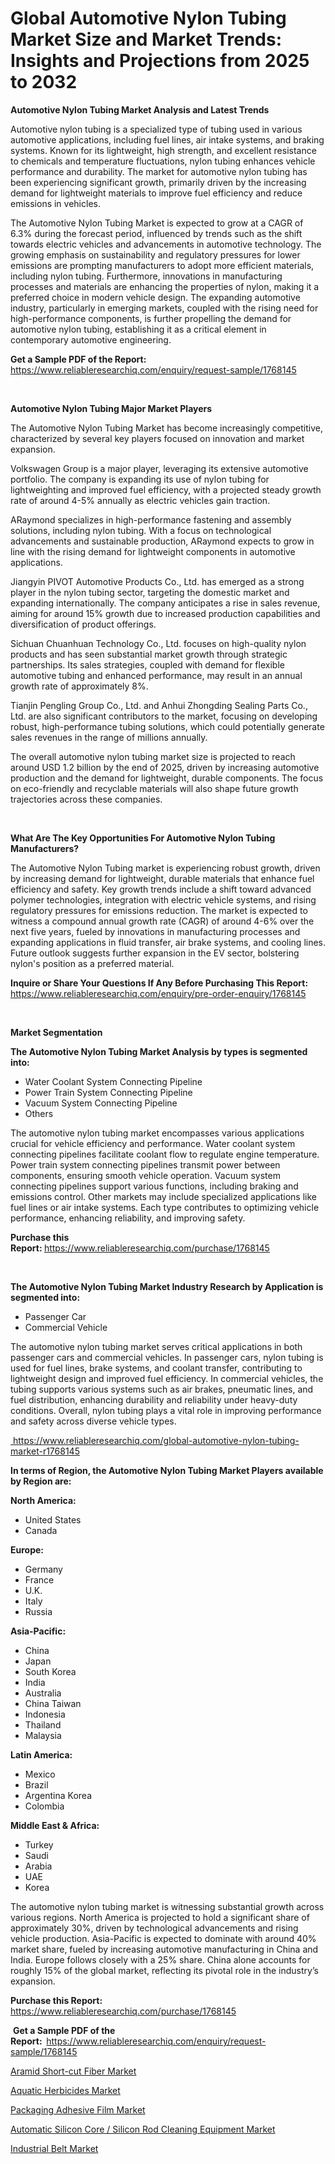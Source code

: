 <p><h1>Global Automotive Nylon Tubing Market Size and Market Trends: Insights and Projections from 2025 to 2032</h1></p><p><strong>Automotive Nylon Tubing Market Analysis and Latest Trends</strong></p>
<p><p>Automotive nylon tubing is a specialized type of tubing used in various automotive applications, including fuel lines, air intake systems, and braking systems. Known for its lightweight, high strength, and excellent resistance to chemicals and temperature fluctuations, nylon tubing enhances vehicle performance and durability. The market for automotive nylon tubing has been experiencing significant growth, primarily driven by the increasing demand for lightweight materials to improve fuel efficiency and reduce emissions in vehicles.</p><p>The Automotive Nylon Tubing Market is expected to grow at a CAGR of 6.3% during the forecast period, influenced by trends such as the shift towards electric vehicles and advancements in automotive technology. The growing emphasis on sustainability and regulatory pressures for lower emissions are prompting manufacturers to adopt more efficient materials, including nylon tubing. Furthermore, innovations in manufacturing processes and materials are enhancing the properties of nylon, making it a preferred choice in modern vehicle design. The expanding automotive industry, particularly in emerging markets, coupled with the rising need for high-performance components, is further propelling the demand for automotive nylon tubing, establishing it as a critical element in contemporary automotive engineering.</p></p>
<p><strong>Get a Sample PDF of the Report:&nbsp;</strong> <a href="https://www.reliableresearchiq.com/enquiry/request-sample/1768145?utm_campaign=1896&utm_medium=2&utm_source=Github&utm_content=ia&utm_term=30012025&utm_id=automotive-nylon-tubing">https://www.reliableresearchiq.com/enquiry/request-sample/1768145</a></p>
<p>&nbsp;</p>
<p><strong>Automotive Nylon Tubing Major Market Players</strong></p>
<p><p>The Automotive Nylon Tubing Market has become increasingly competitive, characterized by several key players focused on innovation and market expansion. </p><p>Volkswagen Group is a major player, leveraging its extensive automotive portfolio. The company is expanding its use of nylon tubing for lightweighting and improved fuel efficiency, with a projected steady growth rate of around 4-5% annually as electric vehicles gain traction.</p><p>ARaymond specializes in high-performance fastening and assembly solutions, including nylon tubing. With a focus on technological advancements and sustainable production, ARaymond expects to grow in line with the rising demand for lightweight components in automotive applications. </p><p>Jiangyin PIVOT Automotive Products Co., Ltd. has emerged as a strong player in the nylon tubing sector, targeting the domestic market and expanding internationally. The company anticipates a rise in sales revenue, aiming for around 15% growth due to increased production capabilities and diversification of product offerings.</p><p>Sichuan Chuanhuan Technology Co., Ltd. focuses on high-quality nylon products and has seen substantial market growth through strategic partnerships. Its sales strategies, coupled with demand for flexible automotive tubing and enhanced performance, may result in an annual growth rate of approximately 8%.</p><p>Tianjin Pengling Group Co., Ltd. and Anhui Zhongding Sealing Parts Co., Ltd. are also significant contributors to the market, focusing on developing robust, high-performance tubing solutions, which could potentially generate sales revenues in the range of millions annually.</p><p>The overall automotive nylon tubing market size is projected to reach around USD 1.2 billion by the end of 2025, driven by increasing automotive production and the demand for lightweight, durable components. The focus on eco-friendly and recyclable materials will also shape future growth trajectories across these companies.</p></p>
<p>&nbsp;</p>
<p><strong>What Are The Key Opportunities For Automotive Nylon Tubing Manufacturers?</strong></p>
<p><p>The Automotive Nylon Tubing market is experiencing robust growth, driven by increasing demand for lightweight, durable materials that enhance fuel efficiency and safety. Key growth trends include a shift toward advanced polymer technologies, integration with electric vehicle systems, and rising regulatory pressures for emissions reduction. The market is expected to witness a compound annual growth rate (CAGR) of around 4-6% over the next five years, fueled by innovations in manufacturing processes and expanding applications in fluid transfer, air brake systems, and cooling lines. Future outlook suggests further expansion in the EV sector, bolstering nylon's position as a preferred material.</p></p>
<p><strong>Inquire or Share Your Questions If Any Before Purchasing This Report:</strong> <a href="https://www.reliableresearchiq.com/enquiry/pre-order-enquiry/1768145?utm_campaign=1896&utm_medium=2&utm_source=Github&utm_content=ia&utm_term=30012025&utm_id=automotive-nylon-tubing">https://www.reliableresearchiq.com/enquiry/pre-order-enquiry/1768145</a></p>
<p>&nbsp;</p>
<p><strong>Market Segmentation</strong></p>
<p><strong>The Automotive Nylon Tubing Market Analysis by types is segmented into:</strong></p>
<p><ul><li>Water Coolant System Connecting Pipeline</li><li>Power Train System Connecting Pipeline</li><li>Vacuum System Connecting Pipeline</li><li>Others</li></ul></p>
<p><p>The automotive nylon tubing market encompasses various applications crucial for vehicle efficiency and performance. Water coolant system connecting pipelines facilitate coolant flow to regulate engine temperature. Power train system connecting pipelines transmit power between components, ensuring smooth vehicle operation. Vacuum system connecting pipelines support various functions, including braking and emissions control. Other markets may include specialized applications like fuel lines or air intake systems. Each type contributes to optimizing vehicle performance, enhancing reliability, and improving safety.</p></p>
<p><strong>Purchase this Report:&nbsp;</strong><a href="https://www.reliableresearchiq.com/purchase/1768145?utm_campaign=1896&utm_medium=2&utm_source=Github&utm_content=ia&utm_term=30012025&utm_id=automotive-nylon-tubing">https://www.reliableresearchiq.com/purchase/1768145</a></p>
<p>&nbsp;</p>
<p><strong>The Automotive Nylon Tubing Market Industry Research by Application is segmented into:</strong></p>
<p><ul><li>Passenger Car</li><li>Commercial Vehicle</li></ul></p>
<p><p>The automotive nylon tubing market serves critical applications in both passenger cars and commercial vehicles. In passenger cars, nylon tubing is used for fuel lines, brake systems, and coolant transfer, contributing to lightweight design and improved fuel efficiency. In commercial vehicles, the tubing supports various systems such as air brakes, pneumatic lines, and fuel distribution, enhancing durability and reliability under heavy-duty conditions. Overall, nylon tubing plays a vital role in improving performance and safety across diverse vehicle types.</p></p>
<p><a href="https://www.reliableresearchiq.com/global-automotive-nylon-tubing-market-r1768145?utm_campaign=1896&utm_medium=2&utm_source=Github&utm_content=ia&utm_term=30012025&utm_id=automotive-nylon-tubing">&nbsp;https://www.reliableresearchiq.com/global-automotive-nylon-tubing-market-r1768145</a></p>
<p><strong>In terms of Region, the Automotive Nylon Tubing Market Players available by Region are:</strong></p>
<p>
    <p> <strong> North America: </strong>
        <ul>
            <li>United States</li>
            <li>Canada</li>
        </ul>
        </p> 
    <p> <strong> Europe: </strong>
        <ul>
            <li>Germany</li>
            <li>France</li>
            <li>U.K.</li>
            <li>Italy</li>
            <li>Russia</li>
        </ul>
        </p> 
    <p> <strong> Asia-Pacific: </strong>
        <ul>
            <li>China</li>
            <li>Japan</li>
            <li>South Korea</li>
            <li>India</li>
            <li>Australia</li>
            <li>China Taiwan</li>
            <li>Indonesia</li>
            <li>Thailand</li>
            <li>Malaysia</li>
        </ul>
        </p> 
    <p> <strong> Latin America: </strong>
        <ul>
            <li>Mexico</li>
            <li>Brazil</li>
            <li>Argentina Korea</li>
            <li>Colombia</li>
        </ul>
        </p> 
    <p> <strong> Middle East & Africa: </strong>
        <ul>
            <li>Turkey</li>
            <li>Saudi</li>
            <li>Arabia</li>
            <li>UAE</li>
            <li>Korea</li>
        </ul>
    </p>
    </p>
<p><p>The automotive nylon tubing market is witnessing substantial growth across various regions. North America is projected to hold a significant share of approximately 30%, driven by technological advancements and rising vehicle production. Asia-Pacific is expected to dominate with around 40% market share, fueled by increasing automotive manufacturing in China and India. Europe follows closely with a 25% share. China alone accounts for roughly 15% of the global market, reflecting its pivotal role in the industry’s expansion.</p></p>
<p><strong>Purchase this Report: </strong><a href="https://www.reliableresearchiq.com/purchase/1768145?utm_campaign=1896&utm_medium=2&utm_source=Github&utm_content=ia&utm_term=30012025&utm_id=automotive-nylon-tubing">https://www.reliableresearchiq.com/purchase/1768145</a></p>
<p>&nbsp;<strong>Get a Sample PDF of the Report:&nbsp;&nbsp;</strong><a href="https://www.reliableresearchiq.com/enquiry/request-sample/1768145?utm_campaign=1896&utm_medium=2&utm_source=Github&utm_content=ia&utm_term=30012025&utm_id=automotive-nylon-tubing">https://www.reliableresearchiq.com/enquiry/request-sample/1768145</a></p>
<p><strong></strong></p>
<p><p><a href="https://www.linkedin.com/pulse/analysis-market-aramid-short-cut-fiber-illuminating-elements-6tmme?utm_campaign=1896&utm_medium=2&utm_source=Github&utm_content=ia&utm_term=30012025&utm_id=automotive-nylon-tubing">Aramid Short-cut Fiber Market</a></p><p><a href="https://github.com/dierdrecrichton210/Market-Research-Report-List-1/blob/main/aquatic-herbicides-market.md?utm_campaign=1896&utm_medium=2&utm_source=Github&utm_content=ia&utm_term=30012025&utm_id=automotive-nylon-tubing">Aquatic Herbicides Market</a></p><p><a href="https://www.linkedin.com/pulse/competitive-landscape-packaging-adhesive-film-impressive-cagr-pnkve?utm_campaign=1896&utm_medium=2&utm_source=Github&utm_content=ia&utm_term=30012025&utm_id=automotive-nylon-tubing">Packaging Adhesive Film Market</a></p><p><a href="https://www.linkedin.com/pulse/automatic-silicon-core-rod-cleaning-equipment-market-ihgte?utm_campaign=1896&utm_medium=2&utm_source=Github&utm_content=ia&utm_term=30012025&utm_id=automotive-nylon-tubing">Automatic Silicon Core / Silicon Rod Cleaning Equipment Market</a></p><p><a href="https://github.com/cheryjhonson/Market-Research-Report-List-1/blob/main/industrial-belt-market.md?utm_campaign=1896&utm_medium=2&utm_source=Github&utm_content=ia&utm_term=30012025&utm_id=automotive-nylon-tubing">Industrial Belt Market</a></p></p>
